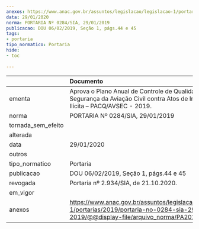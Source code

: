 ```yaml
---
anexos: https://www.anac.gov.br/assuntos/legislacao/legislacao-1/portarias/2019/portaria-no-0284-sia-29-01-2019/@@display-file/arquivo_norma/PA2019-0284.pdf
data: 29/01/2020
norma: PORTARIA Nº 0284/SIA, 29/01/2019
publicacao: DOU 06/02/2019, Seção 1, págs.44 e 45
tags:
- portaria
tipo_normatico: Portaria
hide: 
- toc 
 
---
```


|                    | Documento                                                                                                                                            |
|:-------------------|:-----------------------------------------------------------------------------------------------------------------------------------------------------|
| ementa             | Aprova o Plano Anual de Controle de Qualidade em Segurança da Aviação Civil contra Atos de Interferência Ilícita – PACQ/AVSEC - 2019.                |
| norma              | PORTARIA Nº 0284/SIA, 29/01/2019                                                                                                                     |
| tornada_sem_efeito |                                                                                                                                                      |
| alterada           |                                                                                                                                                      |
| data               | 29/01/2020                                                                                                                                           |
| outros             |                                                                                                                                                      |
| tipo_normatico     | Portaria                                                                                                                                             |
| publicacao         | DOU 06/02/2019, Seção 1, págs.44 e 45                                                                                                                |
| revogada           | Portaria nº 2.934/SIA, de 21.10.2020.                                                                                                                |
| em_vigor           |                                                                                                                                                      |
| anexos             | https://www.anac.gov.br/assuntos/legislacao/legislacao-1/portarias/2019/portaria-no-0284-sia-29-01-2019/@@display-file/arquivo_norma/PA2019-0284.pdf |